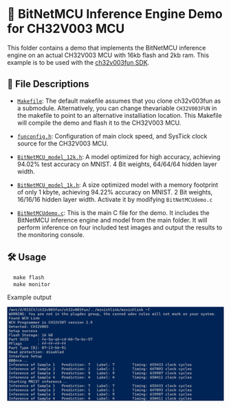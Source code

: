 # 🚀 BitNetMCU Inference Engine Demo for CH32V003 MCU

This folder contains a demo that implements the BitNetMCU inference engine on an actual CH32V003 MCU with 16kb flash and 2kb ram. This example is to be used with the [ch32v003fun SDK](https://github.com/cnlohr/ch32v003fun).

## 📁 File Descriptions

- [`Makefile`](Makefile): The default makefile assumes that you clone ch32v003fun as a submodule. Alternatively, you can change thevariable `CH32V003FUN` in the makefile to point to an alternative installiation location. This Makefile will compile the demo and flash it to the CH32V003 MCU. 

- [`funconfig.h`](funconfig.h): Configuration of main clock speed, and SysTick clock source for the CH32V003 MCU.


- [`BitNetMCU_model_12k.h`](BitNetMCU_model_12k.h): A model optimized for high accuracy, achieving 94.02% test accuracy on MNIST. 4 Bit weights, 64/64/64 hidden layer width.
  
- [`BitNetMCU_model_1k.h`](BitNetMCU_model_1k.h): A size optimized model with a memory footprint of only 1 kbyte, achieving 94.22% accuracy on MNIST. 2 Bit weights, 16/16/16 hidden layer width. Activate it by modifying `BitNetMCUdemo.c`

- [`BitNetMCUdemo.c`](BitNetMCUdemo.c): This is the main C file for the demo. It includes the BitNetMCU inference engine and model from the main folder. It will perform inference on four included test images and output the results to the monitoring console. 

## 🛠️ Usage  

```
  make flash
  make monitor
```
Example output

![Example output on Monitor](console.png)